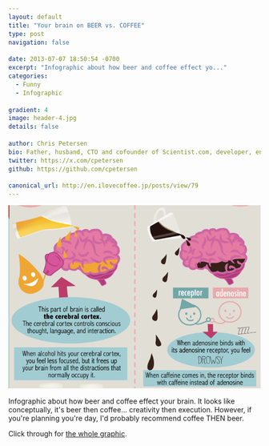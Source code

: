```yaml
---
layout: default
title: "Your brain on BEER vs. COFFEE"
type: post
navigation: false

date: 2013-07-07 18:50:54 -0700
excerpt: "Infographic about how beer and coffee effect yo..."
categories:
  - Funny
  - Infographic

gradient: 4
image: header-4.jpg
details: false

author: Chris Petersen
bio: Father, husband, CTO and cofounder of Scientist.com, developer, entrepreneur and technologist.
twitter: https://x.com/cpetersen
github: https://github.com/cpetersen

canonical_url: http://en.ilovecoffee.jp/posts/view/79
---
```



  ![1aa762412c469f2128e4b1bd5efb82c9.png](/assets/import/1aa762412c469f2128e4b1bd5efb82c9.png)

 Infographic about how beer and coffee effect your brain. It looks like conceptually, it's beer then coffee... creativity then execution. However, if you're planning you're day, I'd probably recommend coffee THEN beer.

 Click through for  [the whole graphic](http://en.ilovecoffee.jp/posts/view/79).


